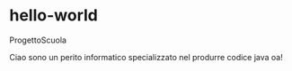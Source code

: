 # hello-world
ProgettoScuola

Ciao sono un perito informatico specializzato nel produrre codice java oa!
